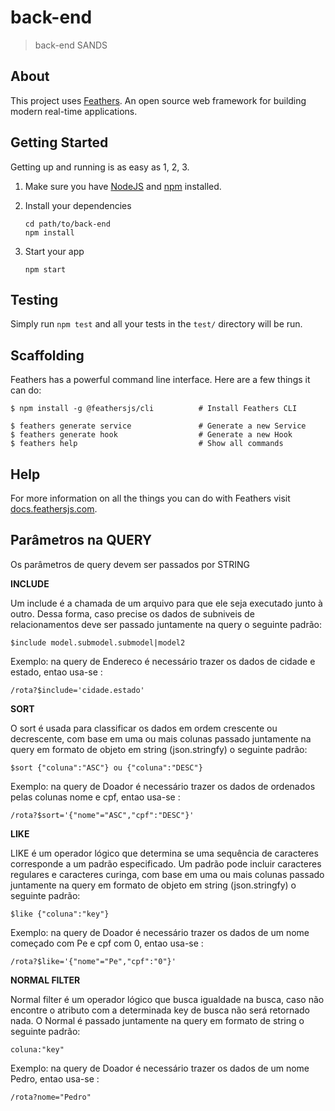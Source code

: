 # back-end

> back-end SANDS

## About

This project uses [Feathers](http://feathersjs.com). An open source web framework for building modern real-time applications.

## Getting Started

Getting up and running is as easy as 1, 2, 3.

1. Make sure you have [NodeJS](https://nodejs.org/) and [npm](https://www.npmjs.com/) installed.
2. Install your dependencies

    ```
    cd path/to/back-end
    npm install
    ```

3. Start your app

    ```
    npm start
    ```

## Testing

Simply run `npm test` and all your tests in the `test/` directory will be run.

## Scaffolding

Feathers has a powerful command line interface. Here are a few things it can do:

```
$ npm install -g @feathersjs/cli          # Install Feathers CLI

$ feathers generate service               # Generate a new Service
$ feathers generate hook                  # Generate a new Hook
$ feathers help                           # Show all commands
```

## Help

For more information on all the things you can do with Feathers visit [docs.feathersjs.com](http://docs.feathersjs.com).

## Parâmetros na QUERY
Os parâmetros de query devem ser passados por STRING 

**INCLUDE**

Um include é a chamada de um arquivo para que ele seja executado junto à outro. Dessa forma, caso precise os dados de subniveis de relacionamentos deve ser passado juntamente na query o seguinte padrão:
```
$include model.submodel.submodel|model2

```
Exemplo: na query de Endereco é necessário trazer os dados de cidade e estado, entao usa-se :
```
/rota?$include='cidade.estado'
```

**SORT**

O sort é usada para classificar os dados em ordem crescente ou decrescente, com base em uma ou mais colunas passado juntamente na query em formato de objeto em string (json.stringfy) o seguinte padrão:
```
$sort {"coluna":"ASC"} ou {"coluna":"DESC"}

```
Exemplo: na query de Doador é necessário trazer os dados de ordenados pelas colunas nome e cpf, entao usa-se :
```
/rota?$sort='{"nome"="ASC","cpf":"DESC"}'
```

**LIKE**

LIKE é um operador lógico que determina se uma sequência de caracteres corresponde a um padrão especificado. Um padrão pode incluir caracteres regulares e caracteres curinga, com base em uma ou mais colunas passado juntamente na query em formato de objeto em string (json.stringfy) o seguinte padrão:
```
$like {"coluna":"key"} 

```
Exemplo: na query de Doador é necessário trazer os dados de um nome começado com Pe e cpf com 0, entao usa-se :
```
/rota?$like='{"nome"="Pe","cpf":"0"}'
```

**NORMAL FILTER**

Normal filter é um operador lógico que busca igualdade na busca, caso não encontre o atributo com a determinada key de busca não será retornado nada. O Normal é passado juntamente na query em formato de string o seguinte padrão:
```
coluna:"key"

```
Exemplo: na query de Doador é necessário trazer os dados de um nome Pedro, entao usa-se :
```
/rota?nome="Pedro"
```
